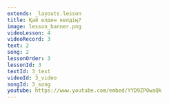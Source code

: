 ```yaml
---
extends: _layouts.lesson
title: Қай елден келдің?
image: lesson_banner.png
videoLesson: 4
videoRecord: 3
text: 2
song: 2
lessonOrder: 3
lessonId: 3
textId: 3_text
videoId: 3_video
songId: 3_song
youtube: https://www.youtube.com/embed/YYD9ZPOwaQk
---
```


